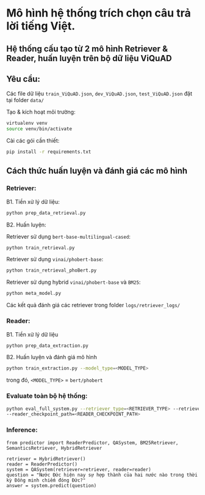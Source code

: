 # Mô hình hệ thống trích chọn câu trả lời tiếng Việt.

## Hệ thống cấu tạo từ 2 mô hình Retriever & Reader, huấn luyện trên bộ dữ liệu ViQuAD

## Yêu cầu:

Các file dữ liệu `train_ViQuAD.json`, `dev_ViQuAD.json`, `test_ViQuAD.json` đặt tại folder `data/`

Tạo & kích hoạt môi trường:

```bash
virtualenv venv
source venv/bin/activate
```

Cài các gói cần thiết:

```bash
pip install -r requirements.txt
```

## Cách thức huấn luyện và đánh giá các mô hình

### Retriever:

B1. Tiền xử lý dữ liệu:

```bash
python prep_data_retrieval.py
```

B2. Huấn luyện:

Retriever sử dụng `bert-base-multilingual-cased`:

```bash
python train_retrieval.py
```

Retriever sử dụng `vinai/phobert-base`:

```bash
python train_retrieval_phoBert.py
```

Retriever sử dụng hybrid `vinai/phobert-base` và `BM25`:

```bash
python meta_model.py
```

Các kết quả đánh giá các retriever trong folder `logs/retriever_logs/`

### Reader:

B1. Tiền xử lý dữ liệu

```bash
python prep_data_extraction.py
```

B2. Huấn luyện và đánh giá mô hình

```bash
python train_extraction.py --model_type=<MODEL_TYPE>
```

trong đó, `<MODEL_TYPE>` = `bert/phobert`

### Evaluate toàn bộ hệ thống:

```bash
python eval_full_system.py --retriever_type=<RETRIEVER_TYPE> --retriever_size=<RETRIEVER_SIZE>
--reader_checkpoint_path=<READER_CHECKPOINT_PATH>
```

### Inference:

```python3
from predictor import ReaderPredictor, QASystem, BM25Retriever, SemanticsRetriever, HybridRetriever

retriever = HybridRetriever()
reader = ReaderPredictor()
system = QASystem(retriever=retriever, reader=reader)
question = "Nước Đức hiện nay sự hợp thành của hai nước nào trong thời kỳ Đồng minh chiếm đóng Đức?"
answer = system.predict(question)
```

